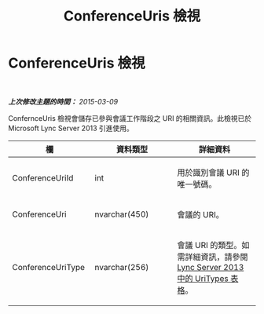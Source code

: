 ﻿---
title: ConferenceUris 檢視
TOCTitle: ConferenceUris 檢視
ms:assetid: 9a3cdcea-426e-4b6b-9876-ba746a8de706
ms:mtpsurl: https://technet.microsoft.com/zh-tw/library/JJ688148(v=OCS.15)
ms:contentKeyID: 49890224
ms.date: 08/10/2015
mtps_version: v=OCS.15
ms.translationtype: HT
---

# ConferenceUris 檢視

 

_**上次修改主題的時間：** 2015-03-09_

ConfernceUris 檢視會儲存已參與會議工作階段之 URI 的相關資訊。此檢視已於 Microsoft Lync Server 2013 引進使用。


<table>
<colgroup>
<col style="width: 33%" />
<col style="width: 33%" />
<col style="width: 33%" />
</colgroup>
<thead>
<tr class="header">
<th>欄</th>
<th>資料類型</th>
<th>詳細資料</th>
</tr>
</thead>
<tbody>
<tr class="odd">
<td><p>ConferenceUriId</p></td>
<td><p>int</p></td>
<td><p>用於識別會議 URI 的唯一號碼。</p></td>
</tr>
<tr class="even">
<td><p>ConferenceUri</p></td>
<td><p>nvarchar(450)</p></td>
<td><p>會議的 URI。</p></td>
</tr>
<tr class="odd">
<td><p>ConferenceUriType</p></td>
<td><p>nvarchar(256)</p></td>
<td><p>會議 URI 的類型。如需詳細資訊，請參閱 <a href="lync-server-2013-uritypes-table.md">Lync Server 2013 中的 UriTypes 表格</a>。</p></td>
</tr>
</tbody>
</table>

